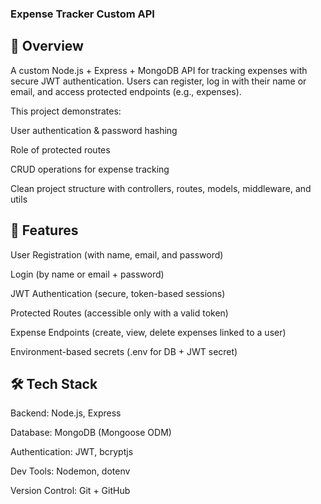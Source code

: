 ### Expense Tracker Custom API
## 📌 Overview

A custom Node.js + Express + MongoDB API for tracking expenses with secure JWT authentication.
Users can register, log in with their name or email, and access protected endpoints (e.g., expenses).

This project demonstrates:

User authentication & password hashing

Role of protected routes

CRUD operations for expense tracking

Clean project structure with controllers, routes, models, middleware, and utils

## 🚀 Features

User Registration (with name, email, and password)

Login (by name or email + password)

JWT Authentication (secure, token-based sessions)

Protected Routes (accessible only with a valid token)

Expense Endpoints (create, view, delete expenses linked to a user)

Environment-based secrets (.env for DB + JWT secret)

## 🛠 Tech Stack

Backend: Node.js, Express

Database: MongoDB (Mongoose ODM)

Authentication: JWT, bcryptjs

Dev Tools: Nodemon, dotenv

Version Control: Git + GitHub